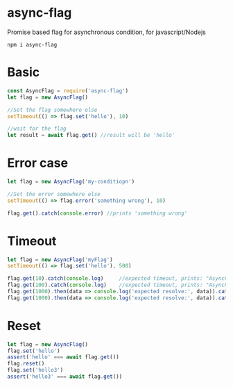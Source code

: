 # async-flag
Promise based flag for asynchronous condition, for javascript/Nodejs

```
npm i async-flag
```

# Basic
```javascript
const AsyncFlag = require('async-flag')
let flag = new AsyncFlag()

//Set the flag somewhere else
setTimeout(() => flag.set('hello'), 10)

//wait for the flag
let result = await flag.get() //result will be 'hello'
```
# Error case

```javascript
let flag = new AsyncFlag('my-conditiopn')

//Set the error somewhere else
setTimeout(() => flag.error('something wrong'), 10)

flag.get().catch(console.error) //prints 'something wrong'
```

# Timeout
```javascript
let flag = new AsyncFlag('myFlag')
setTimeout(() => flag.set('hello'), 500)

flag.get(10).catch(console.log)		//expected timeout, prints: "AsyncFlag timeout: myFlag"
flag.get(100).catch(console.log)	//expected timeout, prints: "AsyncFlag timeout: myFlag"
flag.get(1000).then(data => console.log('expected resolve:', data)).catch(console.error)
flag.get(1000).then(data => console.log('expected resolve:', data)).catch(console.error)
```

# Reset
```javascript
let flag = new AsyncFlag()
flag.set('hello')
assert('hello' === await flag.get())
flag.reset()
flag.set('hello3')
assert('hello3' === await flag.get())
```

